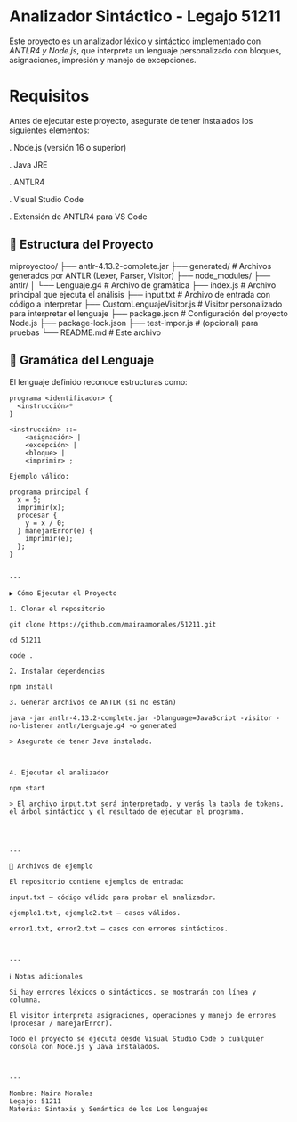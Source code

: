 
# Analizador Sintáctico - Legajo 51211

Este proyecto es un analizador léxico y sintáctico implementado con *ANTLR4 y Node.js*, que interpreta un lenguaje personalizado con bloques, asignaciones, impresión y manejo de excepciones.

# Requisitos

Antes de ejecutar este proyecto, asegurate de tener instalados los siguientes elementos:

. Node.js (versión 16 o superior)

. Java JRE

. ANTLR4

. Visual Studio Code

. Extensión de ANTLR4 para VS Code


## 📁 Estructura del Proyecto

miproyectoo/ ├── antlr-4.13.2-complete.jar ├── generated/                     # Archivos generados por ANTLR (Lexer, Parser, Visitor) ├── node_modules/ ├── antlr/ │   └── Lenguaje.g4               # Archivo de gramática ├── index.js                      # Archivo principal que ejecuta el análisis ├── input.txt                     # Archivo de entrada con código a interpretar ├── CustomLenguajeVisitor.js      # Visitor personalizado para interpretar el lenguaje ├── package.json                  # Configuración del proyecto Node.js ├── package-lock.json ├── test-impor.js                 # (opcional) para pruebas └── README.md                     # Este archivo




## 📜 Gramática del Lenguaje

El lenguaje definido reconoce estructuras como:

```antlr
programa <identificador> {
  <instrucción>*
}

<instrucción> ::= 
    <asignación> |
    <excepción> |
    <bloque> |
    <imprimir> ;

Ejemplo válido:

programa principal {
  x = 5;
  imprimir(x);
  procesar {
    y = x / 0;
  } manejarError(e) {
    imprimir(e);
  };
}


---

▶ Cómo Ejecutar el Proyecto

1. Clonar el repositorio

git clone https://github.com/mairaamorales/51211.git

cd 51211

code .

2. Instalar dependencias

npm install

3. Generar archivos de ANTLR (si no están)

java -jar antlr-4.13.2-complete.jar -Dlanguage=JavaScript -visitor -no-listener antlr/Lenguaje.g4 -o generated

> Asegurate de tener Java instalado.



4. Ejecutar el analizador

npm start

> El archivo input.txt será interpretado, y verás la tabla de tokens, el árbol sintáctico y el resultado de ejecutar el programa.




---

📂 Archivos de ejemplo

El repositorio contiene ejemplos de entrada:

input.txt — código válido para probar el analizador.

ejemplo1.txt, ejemplo2.txt — casos válidos.

error1.txt, error2.txt — casos con errores sintácticos.



---

ℹ Notas adicionales

Si hay errores léxicos o sintácticos, se mostrarán con línea y columna.

El visitor interpreta asignaciones, operaciones y manejo de errores (procesar / manejarError).

Todo el proyecto se ejecuta desde Visual Studio Code o cualquier consola con Node.js y Java instalados.



---

Nombre: Maira Morales
Legajo: 51211
Materia: Sintaxis y Semántica de los Los lenguajes

